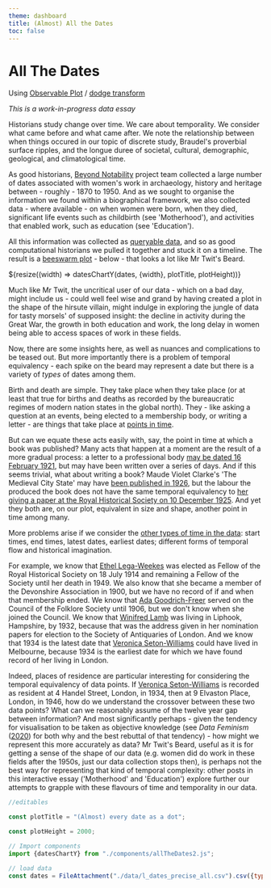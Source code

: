 ```yaml
---
theme: dashboard
title: (Almost) All the Dates
toc: false
---
```



# All The Dates

Using [Observable Plot](https://observablehq.com/plot/) / [dodge transform](https://observablehq.com/plot/transforms/dodge)

*This is a work-in-progress data essay*

Historians study change over time. We care about temporality. We consider what came before and what came after. We note the relationship between when things occured in our topic of discrete study, Braudel's proverbial surface ripples, and the longue duree of societal, cultural, demographic, geological, and climatological time.

As good historians, [Beyond Notability](https://beyondnotability.org/) project team collected a large number of dates associated with women's work in archaeology, history and heritage between - roughly - 1870 to 1950. And as we sought to organise the information we found within a biographical framework, we also collected data - where available - on when women were born, when they died, significant life events such as childbirth (see 'Motherhood'), and activities that enabled work, such as education (see 'Education').

All this information was collected as [queryable data](beyond-notability.wikibase.cloud/), and so as good computational historians we pulled it together and stuck it on a timeline. The result is a [beeswarm plot](https://observablehq.com/@d3/beeswarm/2) - below - that looks a lot like Mr Twit's Beard.

<div class="grid grid-cols-1">
  <div class="card">
    ${resize((width) => datesChartY(dates, {width}, plotTitle, plotHeight))}
  </div>
</div>

Much like Mr Twit, the uncritical user of our data - which on a bad day, might include us - could well feel wise and grand by having created a plot in the shape of the hirsute villain, might indulge in exploring the jungle of data for tasty morsels' of supposed insight: the decline in activity during the Great War, the growth in both education and work, the long delay in women being able to access spaces of work in these fields.

Now, there are some insights here, as well as nuances and complications to be teased out. But more importantly there is a problem of temporal equivalency - each spike on the beard may represent a date but there is a variety of *types* of dates among them.

Birth and death are simple. They take place when they take place (or at least that true for births and deaths as recorded by the bureaucratic regimes of modern nation states in the global north). They - like asking a question at an events, being elected to a membership body, or writing a letter - are things that take place at [points in time](https://beyond-notability.wikibase.cloud/wiki/Property:P1).

But can we equate these acts easily with, say, the point in time at which a book was published? Many acts that happen at a moment are the result of a more gradual process: a letter to a professional body [may be dated 16 February 1921](https://beyond-notability.wikibase.cloud/wiki/Item:Q577), but may have been written over a series of days. And if this seems trivial, what about writing a book? Maude Violet Clarke's 'The Medieval City State' may have [been published in 1926](https://beyond-notability.wikibase.cloud/wiki/Item:Q381), but the labour the produced the book does not have the same temporal equivalency to [her giving a paper at the Royal Historical Society on 10 December 1925](https://beyond-notability.wikibase.cloud/wiki/Item:Q374). And yet they both are, on our plot, equivalent in size and shape, another point in time among many.

More problems arise if we consider the [other types of time in the data](https://beyond-notability.wikibase.cloud/wiki/Special:WhatLinksHere/Item:Q94): start times, end times, latest dates, earliest dates; different forms of temporal flow and historical imagination.

For example, we know that [Ethel Lega-Weekes](https://beyond-notability.wikibase.cloud/wiki/Item:Q954) was elected as Fellow of the Royal Historical Society on 18 July 1914 and remaining a Fellow of the Society until her death in 1949. We also know that she became a member of the Devonshire Association in 1900, but we have no record of if and when that membership ended. We know that [Ada Goodrich-Freer](https://beyond-notability.wikibase.cloud/wiki/Item:Q747) served on the Council of the Folklore Society until 1906, but we don't know when she joined the Council. We know that [Winifred Lamb](https://beyond-notability.wikibase.cloud/wiki/Item:Q238) was living in Liphook, Hampshire, by 1932, because that was the address given in her nomination papers for election to the Society of Antiquaries of London. And we know that 1934 is the latest date that [Veronica Seton-Williams](https://beyond-notability.wikibase.cloud/wiki/Item:Q1176) could have lived in Melbourne, because 1934 is the earliest date for which we have found record of her living in London.

Indeed, places of residence are particular interesting for considering the temporal equivalency of data points. If [Veronica Seton-Williams](https://beyond-notability.wikibase.cloud/wiki/Item:Q1176) is recorded as resident at 4 Handel Street, London, in 1934, then at 9 Elvaston Place, London, in 1946, how do we understand the crossover between these two data points? What can we reasonably assume of the twelve year gap between information? And most significantly perhaps - given the tendency for visualisation to be taken as objective knowledge (see *Data Feminism* ([2020](https://data-feminism.mitpress.mit.edu/pub/5evfe9yd/release/5)) for both why and the best rebuttal of that tendency) - how might we represent this more accurately as data? Mr Twit's Beard, useful as it is for getting a sense of the shape of our data (e.g. women did do work in these fields after the 1950s, just our data collection stops then), is perhaps not the best way for representing that kind of temporal complexity: other posts in this interactive essay ('Motherhood' and 'Education') explore further our attempts to grapple with these flavours of time and temporality in our data.





```js 
//editables

const plotTitle = "(Almost) every date as a dot";

const plotHeight = 2000;
```



```js
// Import components
import {datesChartY} from "./components/allTheDates2.js";
```


```js
// load data
const dates = FileAttachment("./data/l_dates_precise_all.csv").csv({typed: true});
```

<!-- 
data variables
precise
"person"          "personLabel"     
"date"            "year"    "month"           "day"             "m"              
"nice_date"       
"date_precision"  "date_certainty" 
"date_label"      "date_level"      "date_string"    "qual_date_prop" 
"date_propLabel" "date_prop"   "prop_label"     "category"         
"prop_valueLabel"  "prop_value" 
"s"  
-->

